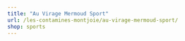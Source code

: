 ```yaml
---
title: "Au Virage Mermoud Sport"
url: /les-contamines-montjoie/au-virage-mermoud-sport/
shop: sports
---
```

